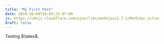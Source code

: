 ```yaml
---
title: "My First Post"
date: 2019-10-04T16:03:23-07:00
js: https://cdnjs.cloudflare.com/ajax/libs/mathjax/2.7.1/MathJax.js?config=TeX-AMS-MML_HTMLorMML
draft: false
---
```

Testing $\latex$.
